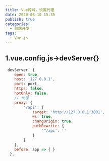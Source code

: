 ```yaml
---
title: Vue跨域，设置代理
date: 2020-06-10 15:35
publish: true
categories:
  - 前端开发
tags:
  - Vue.js
---
```


## 1.vue.config.js->devServer{}
```javascript
 devServer: {
  	open: true,
    host: '127.0.0.1',
  	port: port,
  	https: false,
  	hotOnly: false,
    // 代理
  	proxy: {
  		'/api': {
  			target: 'http://127.0.0.1:3001',
  			ws: true,
  			changOrigin: true,
  			pathRewrite: {
  				'^/api': ''
  			}
  		}
  	},
  	before: app => { }
  },
  ```
